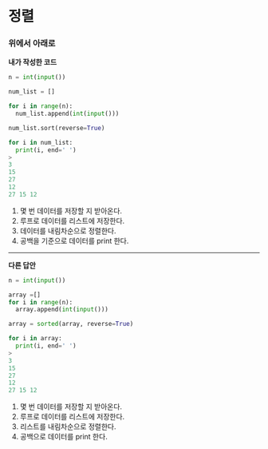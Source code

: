 # 정렬

### 위에서 아래로

**내가 작성한 코드**

```python
n = int(input())

num_list = []

for i in range(n):
  num_list.append(int(input()))

num_list.sort(reverse=True)

for i in num_list:
  print(i, end=' ')
>
3 
15
27
12
27 15 12 
```

1. 몇 번 데이터를 저장할 지 받아온다.
2. 루프로 데이터를 리스트에 저장한다.
3. 데이터를 내림차순으로 정렬한다.
4. 공백을 기준으로 데이터를 print 한다.

---

**다른 답안**

```python
n = int(input())

array =[]
for i in range(n):
  array.append(int(input()))

array = sorted(array, reverse=True)

for i in array:
  print(i, end=' ')
>
3
15
27
12
27 15 12 
```

1. 몇 번 데이터를 저장할 지 받아온다.
2. 루프로 데이터를 리스트에 저장한다.
3. 리스트를 내림차순으로 정렬한다.
4. 공백으로 데이터를 print 한다.